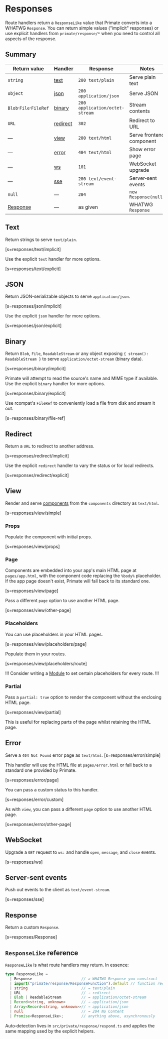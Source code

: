 # Responses
Route handlers return a `ResponseLike` value that Primate converts into a
WHATWG `Response`. You can return simple values ("implicit" responses) or use
explicit handlers from `primate/response/*` when you need to control all
aspects of the response.

## Summary

|Return value|Handler|Response|Notes|
|-|-|-|-|
|`string`|[text](#text)|`200 text/plain`|Serve plain text|
|`object`|[json](#text)|`200 application/json`|Serve JSON|
|`Blob`·`File`·`FileRef`|[binary](#binary)|`200 application/octet-stream`|Stream contents|
|`URL`|[redirect](#redirect)|`302`|Redirect to URL|
|—|[view](#view)|`200 text/html`|Serve frontend component|
|—|[error](#error)|`404 text/html`|Show error page|
|—|[ws](#websocket)|`101`|WebSocket upgrade|
|—|[sse](#server-sent-events)|`200 text/event-stream`|Server‑sent events|
|`null`|—|`204`|`new Response(null)`|
|[Response](#response)|—|as given|WHATWG `Response`|

## Text
Return strings to serve `text/plain`.

[s=responses/text/implicit]

Use the explicit `text` handler for more options.

[s=responses/text/explicit]

## JSON
Return JSON-serializable objects to serve `application/json`.

[s=responses/json/implicit]

Use the explicit `json` handler for more options.

[s=responses/json/explicit]

## Binary

Return `Blob`, `File`, `ReadableStream` or any object exposing `{ stream():
ReadableStream }` to serve `application/octet-stream` (binary data).

[s=responses/binary/implicit]

Primate will attempt to read the source's name and MIME type if available.
Use the explicit `binary` handler for more options.

[s=responses/binary/explicit]

Use rcompat's `FileRef` to conveniently load a file from disk and stream it out.

[s=responses/binary/file-ref]

## Redirect
Return a `URL` to redirect to another address.

[s=responses/redirect/implicit]

Use the explicit `redirect` handler to vary the status or for local redirects.

[s=responses/redirect/explicit]

## View
Render and serve [components](/components) from the `components` directory as
`text/html`.

[s=responses/view/simple]

### Props
Populate the component with initial props.

[s=responses/view/props]

### Page
Components are embedded into your app's main HTML page at `pages/app.html`,
with the component code replacing the `%body%` placeholder. If the app page
doesn't exist, Primate will fall back to its standard one.

[s=responses/view/page]

Pass a different `page` option to use another HTML page.

[s=responses/view/other-page]

### Placeholders
You can use placeholders in your HTML pages.

[s=responses/view/placeholders/page]

Populate them in your routes.

[s=responses/view/placeholders/route]

!!!
Consider writing a [Module](/modules) to set certain placeholders for every
route.
!!!

### Partial
Pass a `partial: true` option to render the component without the enclosing
HTML page.

[s=responses/view/partial]

This is useful for replacing parts of the page whilst retaining the HTML page.

## Error
Serve a `404 Not Found` error page as `text/html`.
[s=responses/error/simple]

This handler will use the HTML file at `pages/error.html` or fall back to a
standard one provided by Primate.

[s=responses/error/page]

You can pass a custom status to this handler.

[s=responses/error/custom]

As with `view`, you can pass a different `page` option to use another HTML page.

[s=responses/error/other-page]

## WebSocket

Upgrade a `GET` request to `ws:` and handle `open`, `message`, and `close`
events.

[s=responses/ws]

## Server‑sent events

Push out events to the client as `text/event-stream`.

[s=responses/sse]

## Response

Return a custom `Response`.

[s=responses/Response]

## `ResponseLike` reference

`ResponseLike` is what route handlers may return. In essence:

```ts
type ResponseLike =
  | Response                      // a WHATWG Response you construct
  | import("primate/response/ResponseFunction").default // function receiving `app`
  | string                        // → text/plain
  | URL                           // → redirect
  | Blob | ReadableStream         // → application/octet-stream
  | Record<string, unknown>       // → application/json
  | Array<Record<string, unknown>>// → application/json
  | null                          // → 204 No Content
  | Promise<ResponseLike>;        // anything above, asynchronously
```

Auto‑detection lives in `src/private/response/respond.ts` and applies the same mapping used by the explicit helpers.
